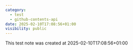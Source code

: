 ```yaml
---
category:
  - test
  - github-contents-api
date: 2025-02-10T17:08:56+01:00
visibility: public
---
```


This test note was created at 2025-02-10T17:08:56+01:00